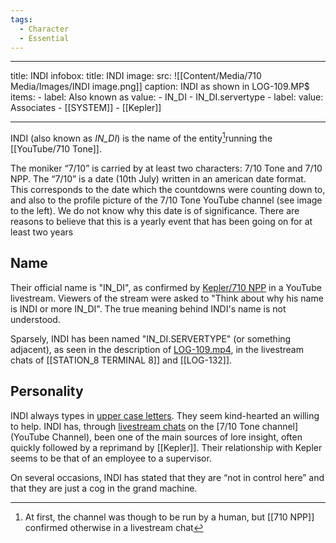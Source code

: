 ```yaml
---
tags:
  - Character
  - Essential
---
```

---
title: INDI
infobox:
  title: INDI
  image:
    src: ![[Content/Media/710 Media/Images/INDI image.png]]
    caption: INDI as shown in LOG-109.MP$
  items:
    - label: Also known as
      value:
        - IN_DI
        - IN_DI.servertype
    - label: 
      value: Associates
        - [[SYSTEM]]
        - [[Kepler]]

---

INDI (also known as *IN_DI*) is the name of the entity[^1]running the [[YouTube/710 Tone]].  
  
The moniker “7/10” is carried by at least two characters: 7/10 Tone and 7/10 NPP. The “7/10” is a date (10th July) written in an american date format. This corresponds to the date which the countdowns were counting down to, and also to the profile picture of the 7/10 Tone YouTube channel (see image to the left). We do not know why this date is of significance. There are reasons to believe that this is a yearly event that has been going on for at least two years

  
## Name

Their official name is "IN_DI", as confirmed by [Kepler/710 NPP](Kepler.md) in a YouTube livestream.  Viewers of the stream were asked to "Think about why his name is INDI or more IN_DI". The true meaning behind INDI's name is not understood. 

Sparsely, INDI has been named "IN_DI.SERVERTYPE" (or something adjacent), as seen in the description of  [LOG-109.mp4](https://www.youtube.com/watch?v=-LDiAWJQSOI), in the livestream chats of [[STATION_8 TERMINAL 8]] and [[LOG-132]].


## Personality
INDI always types in [upper case letters](Livestreams/Transcripts).  They seem kind-hearted an willing to help. INDI has, through [livestream chats](/Livestream/Transcripts) on the [7/10 Tone channel](YouTube Channel), been one of the main sources of lore insight, often quickly followed by a reprimand by [[Kepler]]. Their relationship with Kepler seems to be that of an employee to a supervisor. 

On several occasions, INDI has stated that they are “not in control here” and that they are just a cog in the grand machine.


 
[^1]: At first, the channel was though to be run by a human, but [[710 NPP]] confirmed otherwise in a livestream chat


